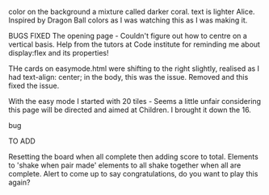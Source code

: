 color on the background a mixture called darker coral. text is lighter Alice. Inspired by Dragon Ball colors as I was watching this as I was making it. 

BUGS
FIXED
The opening page - Couldn't figure out how to centre on a vertical basis. Help from the tutors at Code institute for reminding me about display:flex and its properties!

THe cards on easymode.html were shifting to the right slightly, realised as I had text-align: center; in the body, this was the issue. Removed and this fixed the issue. 


With the easy mode I started with 20 tiles - Seems a little unfair considering this page will be directed and aimed at Children. 
I brought it down the 16.

bug

TO ADD

Resetting the board when all complete then adding score to total.
Elements to 'shake when pair made'
elements to all shake together when all are complete. 
Alert to come up to say congratulations, do you want to play this again? 
